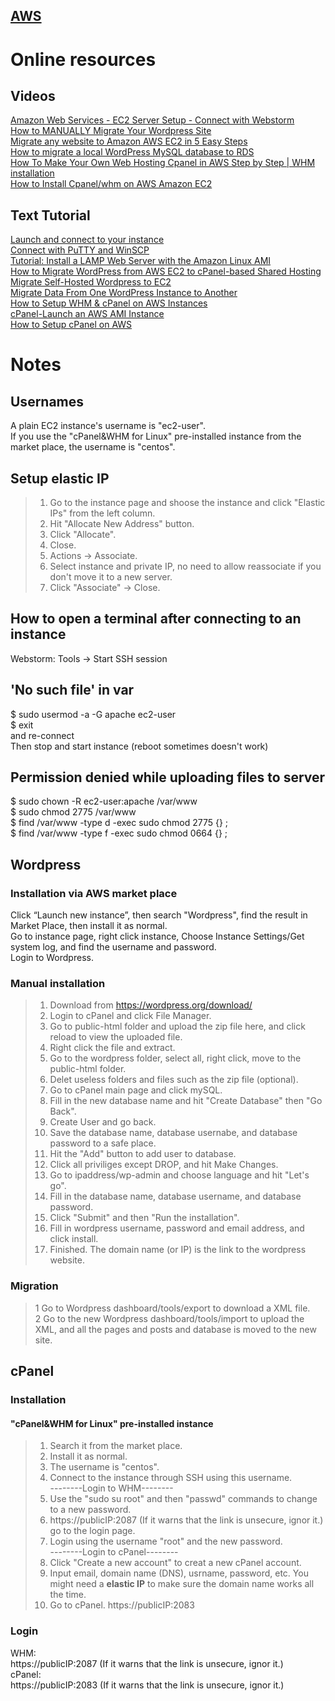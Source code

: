 ## [AWS](https://aws.amazon.com/)  
# Online resources  
## Videos
[Amazon Web Services - EC2 Server Setup - Connect with Webstorm](https://www.youtube.com/watch?v=HfnIL5lM8WY)  
[How to MANUALLY Migrate Your Wordpress Site](https://www.youtube.com/watch?v=wROa37k_RQA)  
[Migrate any website to Amazon AWS EC2 in 5 Easy Steps](https://www.youtube.com/watch?v=6eH_XNMUsFQ)  
[How to migrate a local WordPress MySQL database to RDS](https://www.youtube.com/watch?v=gwO76ar56Kg)  
[How To Make Your Own Web Hosting Cpanel in AWS Step by Step | WHM installation](https://www.youtube.com/watch?v=Kmfy6yzDTu0)  
[How to Install Cpanel/whm on AWS Amazon EC2](https://www.youtube.com/watch?v=qPFcsY6I6vQ)  
## Text Tutorial
[Launch and connect to your instance](https://docs.aws.amazon.com/AWSEC2/latest/UserGuide/EC2_GetStarted.html#ec2-launch-instance)  
[Connect with PuTTY and WinSCP](https://docs.aws.amazon.com/AWSEC2/latest/UserGuide/putty.html)  
[Tutorial: Install a LAMP Web Server with the Amazon Linux AMI](https://docs.aws.amazon.com/AWSEC2/latest/UserGuide/install-LAMP.html)  
[How to Migrate WordPress from AWS EC2 to cPanel-based Shared Hosting](http://www.thegurleyman.com/how-to-migrate-wordpress-from-aws-ec2-to-cpanel-based-shared-hosting/)  
[Migrate Self-Hosted Wordpress to EC2](https://forums.aws.amazon.com/thread.jspa?threadID=120283)  
[Migrate Data From One WordPress Instance to Another](https://docs.bitnami.com/aws/how-to/migrate-wordpress/)  
[How to Setup WHM & cPanel on AWS Instances](https://tecadmin.net/setup-whm-cpanel-on-aws/)  
[cPanel-Launch an AWS AMI Instance](https://documentation.cpanel.net/display/CKB/Launch+an+AWS+AMI+Instance#LaunchanAWSAMIInstance-LoginviaSSH.)  
[How to Setup cPanel on AWS](https://hostadvice.com/how-to/how-to-setup-cpanel-on-aws/)  
# Notes
## Usernames
A plain EC2 instance's username is "ec2-user".  
If you use the "cPanel&WHM for Linux" pre-installed instance from the market place, the username is "centos".  
## Setup elastic IP
> 1. Go to the instance page and shoose the instance and click "Elastic IPs" from the left column.  
> 2. Hit "Allocate New Address" button.  
> 3. Click "Allocate".  
> 4. Close.  
> 5. Actions -> Associate.  
> 6. Select instance and private IP, no need to allow reassociate if you don't move it to a new server.  
> 7. Click "Associate" -> Close.  

## How to open a terminal after connecting to an instance
Webstorm: Tools -> Start SSH session
## 'No such file' in var
$ sudo usermod -a -G apache ec2-user  
$ exit  
and re-connect  
Then stop and start instance (reboot sometimes doesn't work)
## Permission denied while uploading files to server
$ sudo chown -R ec2-user:apache /var/www  
$ sudo chmod 2775 /var/www  
$ find /var/www -type d -exec sudo chmod 2775 {} \;  
$ find /var/www -type f -exec sudo chmod 0664 {} \;  
## Wordpress  
### Installation via AWS market place
Click “Launch new instance”, then search "Wordpress", find the result in Market Place, then install it as normal.  
Go to instance page, right click instance, Choose Instance Settings/Get system log, and find the username and password.  
Login to Wordpress.
### Manual installation  
> 1. Download from https://wordpress.org/download/  
> 2. Login to cPanel and click File Manager.  
> 3. Go to public-html folder and upload the zip file here, and click reload to view the uploaded file.  
> 4. Right click the file and extract.  
> 5. Go to the wordpress folder, select all, right click, move to the public-html folder.  
> 6. Delet useless folders and files such as the zip file (optional).  
> 7. Go to cPanel main page and click mySQL.  
> 8. Fill in the new database name and hit "Create Database" then "Go Back".  
> 9. Create User and go back.  
> 10. Save the database name, database usernabe, and database password to a safe place.  
> 11. Hit the "Add" button to add user to database.  
> 12. Click all priviliges except DROP, and hit Make Changes.  
> 13. Go to ipaddress/wp-admin and choose language and hit "Let's go".  
> 14. Fill in the database name, database username, and database password.  
> 15. Click "Submit" and then "Run the installation".  
> 16. Fill in wordpress username, password and email address, and click install.  
> 17. Finished. The domain name (or IP) is the link to the wordpress website.  
### Migration
> 1 Go to Wordpress dashboard/tools/export to download a XML file.  
> 2 Go to the new Wordpress dashboard/tools/import to upload the XML, and all the pages and posts and database is moved to the new site.
## cPanel
### Installation
#### "cPanel&WHM for Linux" pre-installed instance
> 1. Search it from the market place.  
> 2. Install it as normal.  
> 3. The username is "centos".  
> 4. Connect to the instance through SSH using this username.  
> --------Login to WHM--------
> 5. Use the "sudo su root" and then "passwd" commands to change to a new password.  
> 6. https://publicIP:2087  (If it warns that the link is unsecure, ignor it.)  go to the login page.  
> 7. Login using the username "root" and the new password.  
> --------Login to cPanel--------
> 8. Click "Create a new account" to creat a new cPanel account.  
> 9. Input email, domain name (DNS), usrname, password, etc. You might need a **elastic IP** to make sure the domain name works all the time.
> 10. Go to cPanel.  https://publicIP:2083  
### Login
WHM:  
https://publicIP:2087  (If it warns that the link is unsecure, ignor it.)  
cPanel:  
https://publicIP:2083  (If it warns that the link is unsecure, ignor it.)  
